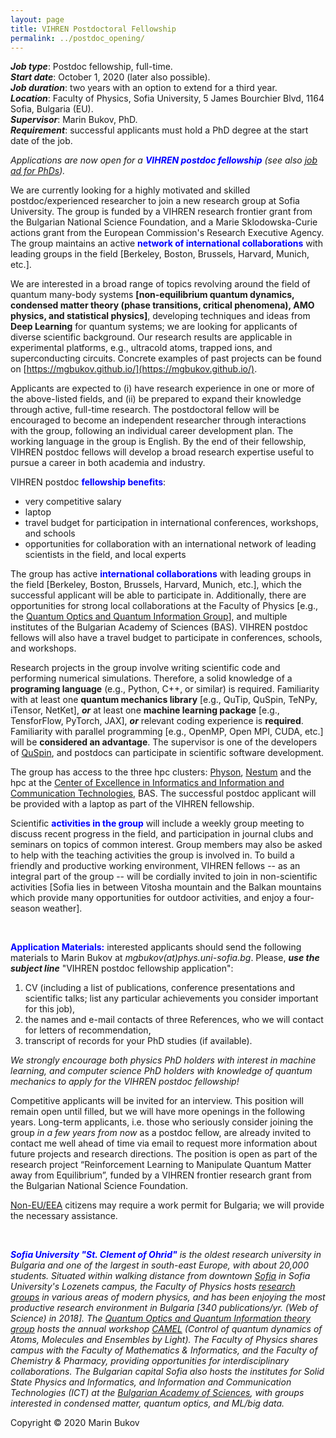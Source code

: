 ```yaml
---
layout: page
title: VIHREN Postdoctoral Fellowship
permalink: ../postdoc_opening/
---
```


***Job type***: Postdoc fellowship, full-time. <br/>
***Start date***: October 1, 2020 (later also possible). <br/>
***Job duration***: two years with an option to extend for a third year. <br/>
***Location***: Faculty of Physics, Sofia University, 5 James Bourchier Blvd, 1164 Sofia, Bulgaria (EU). <br/>
***Supervisor***: Marin Bukov, PhD. <br/>
***Requirement***: successful applicants must hold a PhD degree at the start date of the job.



*Applications are now open for a <span style="color:blue">**VIHREN postdoc fellowship**</span> (see also [job ad for PhDs]({{site.baseurl}}/PhD_opening/)).* 


We are currently looking for a highly motivated and skilled postdoc/experienced researcher to join a new research group at Sofia University. The group is funded by a VIHREN research frontier grant from the Bulgarian National Science Foundation, and a Marie Sklodowska-Curie actions grant from the European Commission's Research Executive Agency. The group maintains an active <span style="color:blue">**network of international collaborations**</span> with leading groups in the field [Berkeley, Boston, Brussels, Harvard, Munich, etc.].


We are interested in a broad range of topics revolving around the field of quantum many-body systems **[non-equilibrium quantum dynamics, condensed matter theory (phase transitions, critical phenomena), AMO physics, and statistical physics]**, developing techniques and ideas from **Deep Learning** for quantum systems; we are looking for applicants of diverse scientific background. Our research results are applicable in experimental platforms, e.g., ultracold atoms, trapped ions, and superconducting circuits. Concrete examples of past projects can be found on [https://mgbukov.github.io/](https://mgbukov.github.io/).


Applicants are expected to (i) have research experience in one or more of the above-listed fields, and (ii) be prepared to expand their knowledge through active, full-time research. The postdoctoral fellow will be encouraged to become an independent researcher through interactions with the group, following an individual career development plan. The working language in the group is English. By the end of their fellowship, VIHREN postdoc fellows will develop a broad research expertise useful to pursue a career in both academia and industry.


VIHREN postdoc <span style="color:blue">**fellowship benefits**</span>:
* very competitive salary
* laptop
* travel budget for participation in international conferences, workshops, and schools
* opportunities for collaboration with an international network of leading scientists in the field, and local experts



The group has active <span style="color:blue">**international collaborations**</span> with leading groups in the field [Berkeley, Boston, Brussels, Harvard, Munich, etc.], which the successful applicant will be able to participate in. Additionally, there are opportunities for strong local collaborations at the Faculty of Physics [e.g., the [Quantum Optics and Quantum Information Group](http://quantum-bg.org/group/)], and multiple institutes of the Bulgarian Academy of Sciences (BAS). 
VIHREN postdoc fellows will also have a travel budget to participate in conferences, schools, and workshops. 

Research projects in the group involve writing scientific code and performing numerical simulations. Therefore, a solid knowledge of a **programing language** (e.g., Python, C++, or similar) is required. Familiarity with at least one **quantum mechanics library** [e.g., QuTip, QuSpin, TeNPy, iTensor, NetKet], ***or*** at least one **machine learning package** [e.g., TensforFlow, PyTorch, JAX], ***or*** relevant coding experience is **required**. Familiarity with parallel programming [e.g., OpenMP, Open MPI, CUDA, etc.] will be **considered an advantage**. The supervisor is one of the developers of [QuSpin](http://weinbe58.github.io/QuSpin/), and postdocs can participate in scientific software development. 

The group has access to the three hpc clusters: [Physon](http://physon.phys.uni-sofia.bg/about-physon-en), [Nestum](http://hpc-lab.sofiatech.bg/home/) and the hpc at the [Center of Excellence in Informatics and Information and Communication Technologies](http://ict.acad.bg/?page_id=41), BAS. The successful postdoc applicant will be provided with a laptop as part of the VIHREN fellowship.

Scientific  <span style="color:blue">**activities in the group**</span> will include a weekly group meeting to discuss recent progress in the field, and participation in journal clubs and seminars on topics of common interest. Group members may also be asked to help with the teaching activities the group is involved in. To build a friendly and productive working environment, VIHREN fellows -- as an integral part of the group --  will be cordially invited to join in non-scientific activities [Sofia lies in between Vitosha mountain and the Balkan mountains which provide many opportunities for outdoor activities, and enjoy a four-season weather].


<br/>


<span style="color:blue">**Application Materials:**</span> interested applicants should send the following materials to Marin Bukov at *mgbukov(at)phys.uni-sofia.bg*. Please, ***use the subject line*** "VIHREN postdoc fellowship application": 
1. CV (including a list of publications, conference presentations and scientific talks; list any particular achievements you consider important for this job), 
2. the names and e-mail contacts of three References, who we will contact for letters of recommendation,
3. transcript of records for your PhD studies (if available). 

*We strongly encourage both physics PhD holders with interest in machine learning, and computer science PhD holders with knowledge of quantum mechanics to apply for the VIHREN postdoc fellowship!*


Competitive applicants will be invited for an interview. This position will remain open until filled, but we will have more openings in the following years. Long-term applicants, i.e. those who seriously consider joining the group *in a few years from now* as a postdoc fellow, are already invited to contact me well ahead of time via email to request more information about future projects and research directions. The position is open as part of the research project “Reinforcement Learning to Manipulate Quantum Matter away from Equilibrium”, funded by a VIHREN frontier research grant from the Bulgarian National Science Foundation.

[Non-EU/EEA](https://en.wikipedia.org/wiki/European_Economic_Area) citizens may require a work permit for Bulgaria; we will provide the necessary assistance. 


<br/>


*<span style="color:blue">**Sofia University "St. Clement of Ohrid"**</span> is the oldest research university in Bulgaria and one of the largest in south-east Europe, with about 20,000 students. Situated within walking distance from downtown [Sofia](https://en.wikipedia.org/wiki/Sofia) in Sofia University's Lozenets campus, the Faculty of Physics hosts [research groups](https://www.uni-sofia.bg/index.php/eng/the_university/faculties/faculty_of_physics2/departments) in various areas of modern physics, and has been enjoying the most productive research environment in Bulgaria [340 publications/yr. (Web of Science) in 2018]. The [Quantum Optics and Quantum Information theory group](http://quantum-bg.org/group/) hosts the annual workshop [CAMEL](http://camel16.quantum-bg.org/) (Control of quantum dynamics of Atoms, Molecules and Ensembles by Light). 
The Faculty of Physics shares campus with the Faculty of Mathematics & Informatics, and the Faculty of Chemistry & Pharmacy, providing opportunities for interdisciplinary collaborations. The Bulgarian capital Sofia also hosts the institutes for Solid State Physics and Informatics, and Information and Communication Technologies (ICT) at the [Bulgarian Academy of Sciences](http://www.bas.bg/en/), with groups interested in condensed matter, quantum optics, and ML/big data.*  


Copyright © 2020 Marin Bukov


